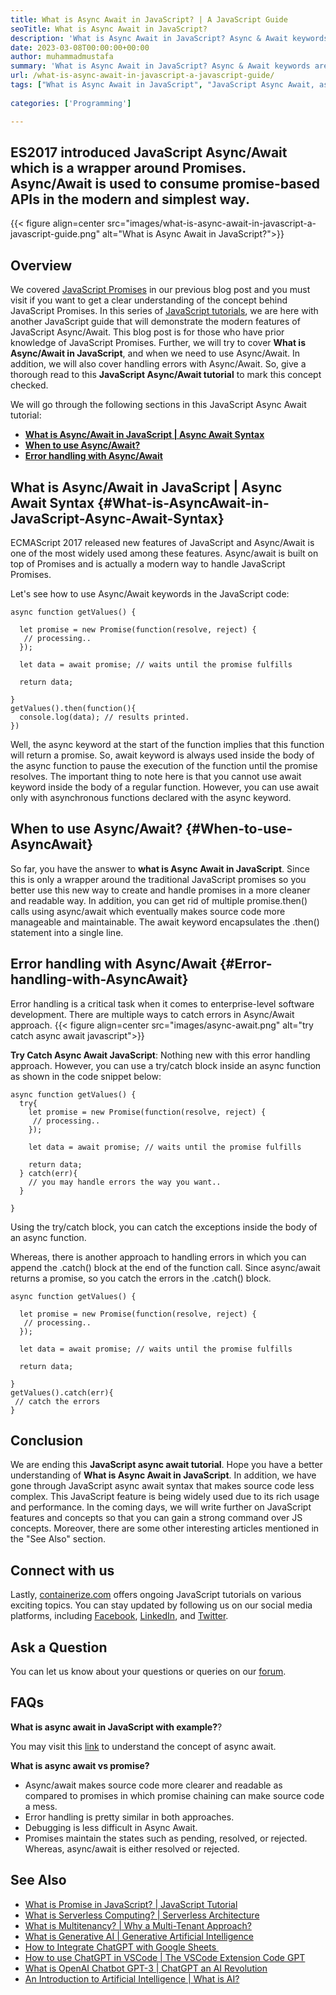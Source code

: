 ```yaml
---
title: What is Async Await in JavaScript? | A JavaScript Guide
seoTitle: What is Async Await in JavaScript?
description: 'What is Async Await in JavaScript? Async & Await keywords are used to operate asynchronous operations better than traditional Promises in JavaScript.'
date: 2023-03-08T00:00:00+00:00
author: muhammadmustafa
summary: 'What is Async Await in JavaScript? Async & Await keywords are used to operate asynchronous operations better than traditional Promises in JavaScript.'
url: /what-is-async-await-in-javascript-a-javascript-guide/
tags: ["What is Async Await in JavaScript", "JavaScript Async Await, async await", " javascript async await tutorial", "async await syntax", "try catch async await javascript"]
    
categories: ['Programming']

---
```

## ES2017 introduced JavaScript Async/Await which is a wrapper around Promises. Async/Await is used to consume promise-based APIs in the modern and simplest way.

{{< figure align=center src="images/what-is-async-await-in-javascript-a-javascript-guide.png" alt="What is Async Await in JavaScript?">}}
## Overview

We covered [JavaScript Promises][1] in our previous blog post and you must visit if you want to get a clear understanding of the concept behind JavaScript Promises. In this series of [JavaScript tutorials][2], we are here with another JavaScript guide that will demonstrate the modern features of JavaScript Async/Await. This blog post is for those who have prior knowledge of JavaScript Promises. Further, we will try to cover **What is Async/Await in JavaScript**, and when we need to use Async/Await. In addition, we will also cover handling errors with Async/Await. So, give a thorough read to this **JavaScript Async/Await tutorial** to mark this concept checked. 

We will go through the following sections in this JavaScript Async Await tutorial:

  * **[What is Async/Await in JavaScript | Async Await Syntax][3]**
  * **[When to use Async/Await?][4]**
  * **[Error handling with Async/Await][5]**

## What is Async/Await in JavaScript | Async Await Syntax {#What-is-AsyncAwait-in-JavaScript-Async-Await-Syntax}

ECMAScript 2017 released new features of JavaScript and Async/Await is one of the most widely used among these features. Async/await is built on top of Promises and is actually a modern way to handle JavaScript Promises. 

Let's see how to use Async/Await keywords in the JavaScript code:

```
async function getValues() {

  let promise = new Promise(function(resolve, reject) {
   // processing.. 
  });

  let data = await promise; // waits until the promise fulfills
   
  return data;
 
}
getValues().then(function(){
  console.log(data); // results printed.
})
```

Well, the async keyword at the start of the function implies that this function will return a promise. So, await keyword is always used inside the body of the async function to pause the execution of the function until the promise resolves. The important thing to note here is that you cannot use await keyword inside the body of a regular function. However, you can use await only with asynchronous functions declared with the async keyword.

## When to use Async/Await? {#When-to-use-AsyncAwait}

So far, you have the answer to **what is Async Await in JavaScript**. Since this is only a wrapper around the traditional JavaScript promises so you better use this new way to create and handle promises in a more cleaner and readable way. In addition, you can get rid of multiple promise.then() calls using async/await which eventually makes source code more manageable and maintainable. The await keyword encapsulates the .then() statement into a single line.

## Error handling with Async/Await {#Error-handling-with-AsyncAwait}

Error handling is a critical task when it comes to enterprise-level software development. There are multiple ways to catch errors in Async/Await approach. 
{{< figure align=center src="images/async-await.png" alt="try catch async await javascript">}}


**Try Catch Async Await JavaScript**: Nothing new with this error handling approach. However, you can use a try/catch block inside an async function as shown in the code snippet below:

```
async function getValues() {
  try{
    let promise = new Promise(function(resolve, reject) {
     // processing.. 
    });

    let data = await promise; // waits until the promise fulfills
   
    return data;
  } catch(err){
    // you may handle errors the way you want..
  }
 
}
```
Using the try/catch block, you can catch the exceptions inside the body of an async function. 

Whereas, there is another approach to handling errors in which you can append the .catch() block at the end of the function call. Since async/await returns a promise, so you catch the errors in the .catch() block. 
```
async function getValues() {

  let promise = new Promise(function(resolve, reject) {
   // processing.. 
  });

  let data = await promise; // waits until the promise fulfills
   
  return data;
 
}
getValues().catch(err){
 // catch the errors 
}
```

## Conclusion

We are ending this **JavaScript async await tutorial**. Hope you have a better understanding of **What is Async Await in JavaScript**. In addition, we have gone through JavaScript async await syntax that makes source code less complex. This JavaScript feature is being widely used due to its rich usage and performance. In the coming days, we will write further on JavaScript features and concepts so that you can gain a strong command over JS concepts. Moreover, there are some other interesting articles mentioned in the "See Also" section.

## Connect with us

Lastly, [containerize.com][6] offers ongoing JavaScript tutorials on various exciting topics. You can stay updated by following us on our social media platforms, including [Facebook][7], [LinkedIn][8], and [Twitter][9].

## Ask a Question

You can let us know about your questions or queries on our [forum][10].

## FAQs

**What is async await in JavaScript with example?**?

You may visit this [link][3] to understand the concept of async await. 

**What is async await vs promise?**

 * Async/await makes source code more clearer and readable as compared to promises in which promise chaining can make source code a mess. 
 * Error handling is pretty similar in both approaches.
 * Debugging is less difficult in Async Await.
 * Promises maintain the states such as pending, resolved, or rejected. Whereas, async/await is either resolved or rejected.
## See Also

  * [What is Promise in JavaScript? | JavaScript Tutorial][1]
  * [What is Serverless Computing? | Serverless Architecture][11]
  * [What is Multitenancy? | Why a Multi-Tenant Approach?][12]
  * [What is Generative AI | Generative Artificial Intelligence][13]
  * [How to Integrate ChatGPT with Google Sheets ][14] 
  * [How to use ChatGPT in VSCode | The VSCode Extension Code GPT][15]
  * [What is OpenAI Chatbot GPT-3 | ChatGPT an AI Revolution][16]
  * [An Introduction to Artificial Intelligence | What is AI?][17]


 [1]: https://blog.containerize.com/what-is-promise-in-javascript-javascript-tutorial/
 [2]: https://blog.containerize.com/categories/programming/
 [3]: #What-is-AsyncAwait-in-JavaScript-Async-Await-Syntax
 [4]: #When-to-use-AsyncAwait
 [5]: #Error-handling-with-AsyncAwait
 [6]: https://www.containerize.com/
 [7]: https://web.facebook.com/containerize
 [8]: https://www.linkedin.com/company/containerize/
 [9]: https://twitter.com/containerize_co
 [10]: https://forum.containerize.com/
 [11]: https://blog.containerize.com/programming/what-is-serverless-computing-serverless-architecture/
 [12]: https://blog.containerize.com/programming/what-is-multitenancy-why-a-multi-tenant-approach-2/
 [13]: https://blog.containerize.com/artificial-intelligence/what-is-generative-ai-generative-artificial-intelligence/
 [14]: https://blog.containerize.com/artificial-intelligence/integrate-chatgpt-with-google-sheets/
 [15]: https://blog.containerize.com/artificial-intelligence/how-to-use-chatgpt-in-vscode-the-vscode-extension-codegpt/
 [16]: https://blog.containerize.com/artificial-intelligence/what-is-openai-chatbot-gpt-3-chatgpt-an-ai-revolution/
 [17]: https://blog.containerize.com/artificial-intelligence/an-introduction-to-artificial-intelligence-what-is-ai/
